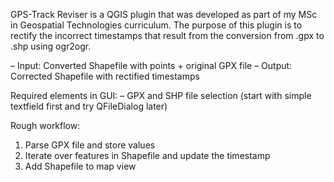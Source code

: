 GPS-Track Reviser is a QGIS plugin that was developed as part of my MSc in Geospatial Technologies curriculum. The purpose of this plugin is to rectify the incorrect timestamps that
result from the conversion from .gpx to .shp using ogr2ogr. 

– Input: Converted Shapefile with points + original GPX file
– Output: Corrected Shapefile with rectified timestamps

Required elements in GUI:
– GPX and SHP file selection (start with simple textfield first and try QFileDialog later)

Rough workflow:
1. Parse GPX file and store values
2. Iterate over features in Shapefile and update the timestamp
3. Add Shapefile to map view
